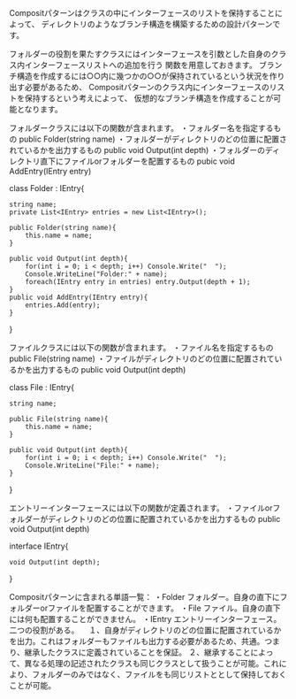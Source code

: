 Compositパターンはクラスの中にインターフェースのリストを保持することによって、
ディレクトリのようなブランチ構造を構築するための設計パターンです。

フォルダーの役割を果たすクラスにはインターフェースを引数とした自身のクラス内インターフェースリストへの追加を行う
関数を用意しておきます。
ブランチ構造を作成するには○○内に幾つかの○○が保持されているという状況を作り出す必要があるため、
Compositパターンのクラス内にインターフェースのリストを保持するという考えによって、
仮想的なブランチ構造を作成することが可能となります。


フォルダークラスには以下の関数が含まれます。
・フォルダー名を指定するもの public Folder(string name)
・フォルダーがディレクトリのどの位置に配置されているかを出力するもの public void Output(int depth)
・フォルダーのディレクトリ直下にファイルorフォルダーを配置するもの pubic void AddEntry(IEntry entry)

class Folder : IEntry{

    string name;
    private List<IEntry> entries = new List<IEntry>();
    
    public Folder(string name){
        this.name = name;
    }
    
    public void Output(int depth){
        for(int i = 0; i < depth; i++) Console.Write("  ");
        Console.WriteLine("Folder:" + name);
        foreach(IEntry entry in entries) entry.Output(depth + 1);
    }
    public void AddEntry(IEntry entry){
        entries.Add(entry);
    }
}

ファイルクラスには以下の関数が含まれます。
・ファイル名を指定するもの public File(string name)
・ファイルがディレクトリのどの位置に配置されているかを出力するもの public void Output(int depth)

class File : IEntry{

    string name;
    
    public File(string name){
        this.name = name;
    }
    
    public void Output(int depth){
        for(int i = 0; i < depth; i++) Console.Write("  ");
        Console.WriteLine("File:" + name);
    }
}

エントリーインターフェースには以下の関数が定義されます。
・ファイルorフォルダーがディレクトリのどの位置に配置されているかを出力するもの public void Output(int depth)

interface IEntry{

    void Output(int depth);
}


Compositパターンに含まれる単語一覧：
・Folder フォルダー。自身の直下にフォルダーorファイルを配置することができます。
・File ファイル。自身の直下には何も配置することができません。
・IEntry エントリーインターフェース。二つの役割がある。
　１、自身がディレクトリのどの位置に配置されているかを出力。これはフォルダーもファイルも出力する必要があるため、共通。つまり、継承したクラスに定義されていることを保証。
  ２、継承することによって、異なる処理の記述されたクラスも同じクラスとして扱うことが可能。これにより、フォルダーのみではなく、ファイルをも同じリストととして保持しておくことが可能。
